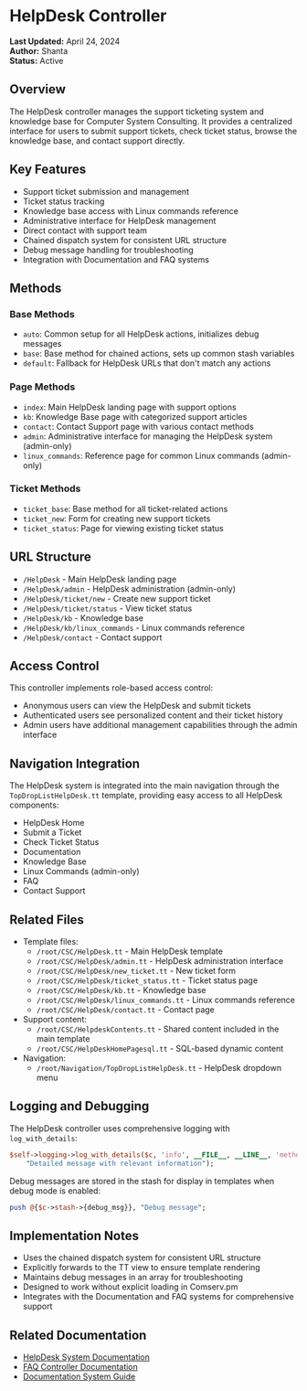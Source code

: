 # HelpDesk Controller

**Last Updated:** April 24, 2024  
**Author:** Shanta  
**Status:** Active

## Overview
The HelpDesk controller manages the support ticketing system and knowledge base for Computer System Consulting. It provides a centralized interface for users to submit support tickets, check ticket status, browse the knowledge base, and contact support directly.

## Key Features
- Support ticket submission and management
- Ticket status tracking
- Knowledge base access with Linux commands reference
- Administrative interface for HelpDesk management
- Direct contact with support team
- Chained dispatch system for consistent URL structure
- Debug message handling for troubleshooting
- Integration with Documentation and FAQ systems

## Methods

### Base Methods
- `auto`: Common setup for all HelpDesk actions, initializes debug messages
- `base`: Base method for chained actions, sets up common stash variables
- `default`: Fallback for HelpDesk URLs that don't match any actions

### Page Methods
- `index`: Main HelpDesk landing page with support options
- `kb`: Knowledge Base page with categorized support articles
- `contact`: Contact Support page with various contact methods
- `admin`: Administrative interface for managing the HelpDesk system (admin-only)
- `linux_commands`: Reference page for common Linux commands (admin-only)

### Ticket Methods
- `ticket_base`: Base method for all ticket-related actions
- `ticket_new`: Form for creating new support tickets
- `ticket_status`: Page for viewing existing ticket status

## URL Structure
- `/HelpDesk` - Main HelpDesk landing page
- `/HelpDesk/admin` - HelpDesk administration (admin-only)
- `/HelpDesk/ticket/new` - Create new support ticket
- `/HelpDesk/ticket/status` - View ticket status
- `/HelpDesk/kb` - Knowledge base
- `/HelpDesk/kb/linux_commands` - Linux commands reference
- `/HelpDesk/contact` - Contact support

## Access Control
This controller implements role-based access control:
- Anonymous users can view the HelpDesk and submit tickets
- Authenticated users see personalized content and their ticket history
- Admin users have additional management capabilities through the admin interface

## Navigation Integration
The HelpDesk system is integrated into the main navigation through the `TopDropListHelpDesk.tt` template, providing easy access to all HelpDesk components:
- HelpDesk Home
- Submit a Ticket
- Check Ticket Status
- Documentation
- Knowledge Base
- Linux Commands (admin-only)
- FAQ
- Contact Support

## Related Files
- Template files:
  - `/root/CSC/HelpDesk.tt` - Main HelpDesk template
  - `/root/CSC/HelpDesk/admin.tt` - HelpDesk administration interface
  - `/root/CSC/HelpDesk/new_ticket.tt` - New ticket form
  - `/root/CSC/HelpDesk/ticket_status.tt` - Ticket status page
  - `/root/CSC/HelpDesk/kb.tt` - Knowledge base
  - `/root/CSC/HelpDesk/linux_commands.tt` - Linux commands reference
  - `/root/CSC/HelpDesk/contact.tt` - Contact page
- Support content:
  - `/root/CSC/HelpdeskContents.tt` - Shared content included in the main template
  - `/root/CSC/HelpDeskHomePagesql.tt` - SQL-based dynamic content
- Navigation:
  - `/root/Navigation/TopDropListHelpDesk.tt` - HelpDesk dropdown menu

## Logging and Debugging
The HelpDesk controller uses comprehensive logging with `log_with_details`:

```perl
$self->logging->log_with_details($c, 'info', __FILE__, __LINE__, 'method_name', 
    "Detailed message with relevant information");
```

Debug messages are stored in the stash for display in templates when debug mode is enabled:

```perl
push @{$c->stash->{debug_msg}}, "Debug message";
```

## Implementation Notes
- Uses the chained dispatch system for consistent URL structure
- Explicitly forwards to the TT view to ensure template rendering
- Maintains debug messages in an array for troubleshooting
- Designed to work without explicit loading in Comserv.pm
- Integrates with the Documentation and FAQ systems for comprehensive support

## Related Documentation
- [HelpDesk System Documentation](/Documentation/HelpDeskSystem)
- [FAQ Controller Documentation](/Documentation/controllers/FAQ)
- [Documentation System Guide](/Documentation/documentation_config_guide)
